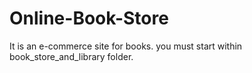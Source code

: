 # Online-Book-Store
It is an e-commerce site for books.
you must start within book_store_and_library folder.

